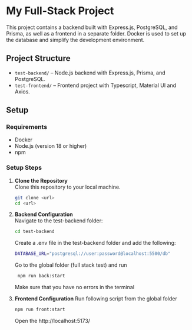 # My Full-Stack Project

This project contains a backend built with Express.js, PostgreSQL, and Prisma, as well as a frontend in a separate folder. Docker is used to set up the database and simplify the development environment.

## Project Structure

- `test-backend/` – Node.js backend with Express.js, Prisma, and PostgreSQL.
- `test-frontend/` – Frontend project with Typescript, Material UI and Axios.

## Setup

### Requirements

- Docker
- Node.js (version 18 or higher)
- npm  

### Setup Steps

1. **Clone the Repository**  
   Clone this repository to your local machine.

   ```bash
   git clone <url>
   cd <url>

   ```

2. **Backend Configuration**  
   Navigate to the test-backend folder:

   ````bash
   cd test-backend
   ````

   Create a .env file in the test-backend folder and add the following:

   ```bash
   DATABASE_URL="postgresql://user:password@localhost:5500/db"
   ````

   Go to the global folder (full stack test) and run

   ```bash
    npm run back:start
   ````

   Make sure that you have no errors in the terminal

3. **Frontend Configuration**
   Run following script from the global folder  

   ```bash
   npm run front:start
   ````

   Open the http://localhost:5173/
